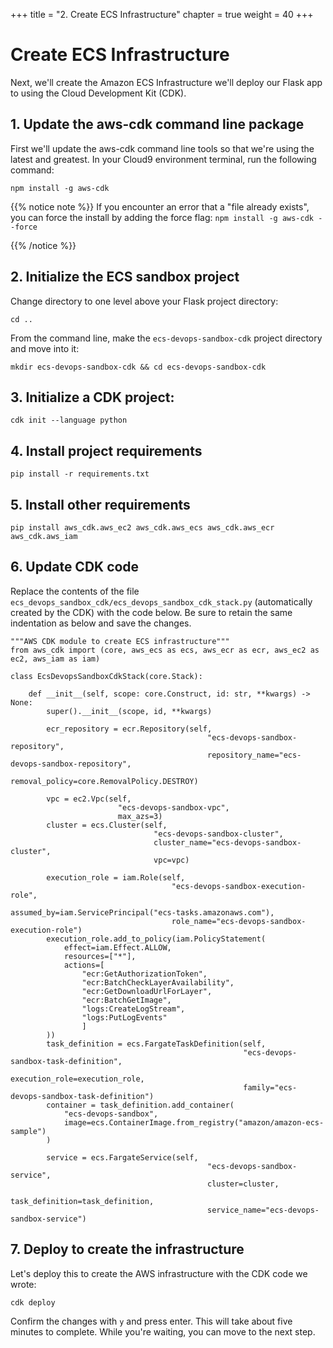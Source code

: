 +++
title = "2. Create ECS Infrastructure"
chapter = true
weight = 40
+++

# Create ECS Infrastructure

Next, we'll create the Amazon ECS Infrastructure we'll deploy our Flask app to using the Cloud Development Kit (CDK).

## 1. Update the aws-cdk command line package

First we'll update the aws-cdk command line tools so that we're using the latest and greatest. In your Cloud9 environment terminal, run the following command:

```
npm install -g aws-cdk
```

{{% notice note %}}
If you encounter an error that a "file already exists", you can force the install by adding the force flag: `npm install -g aws-cdk --force`

{{% /notice %}}

## 2. Initialize the ECS sandbox project
Change directory to one level above your Flask project directory:

```
cd ..
```

From the command line, make the `ecs-devops-sandbox-cdk` project directory and move into it:

```
mkdir ecs-devops-sandbox-cdk && cd ecs-devops-sandbox-cdk
```

## 3. Initialize a CDK project:

```
cdk init --language python 
```

## 4. Install project requirements

```
pip install -r requirements.txt
```

## 5. Install other requirements

```
pip install aws_cdk.aws_ec2 aws_cdk.aws_ecs aws_cdk.aws_ecr aws_cdk.aws_iam
```

## 6. Update CDK code

Replace the contents of the file `ecs_devops_sandbox_cdk/ecs_devops_sandbox_cdk_stack.py` (automatically created by the CDK) with the code below. Be sure to retain the same indentation as below and save the changes.

```
"""AWS CDK module to create ECS infrastructure"""
from aws_cdk import (core, aws_ecs as ecs, aws_ecr as ecr, aws_ec2 as ec2, aws_iam as iam)

class EcsDevopsSandboxCdkStack(core.Stack):

    def __init__(self, scope: core.Construct, id: str, **kwargs) -> None:
        super().__init__(scope, id, **kwargs)

        ecr_repository = ecr.Repository(self,
                                            "ecs-devops-sandbox-repository",
                                            repository_name="ecs-devops-sandbox-repository",
                                            removal_policy=core.RemovalPolicy.DESTROY)

        vpc = ec2.Vpc(self,
                        "ecs-devops-sandbox-vpc",
                        max_azs=3)
        cluster = ecs.Cluster(self,
                                "ecs-devops-sandbox-cluster",
                                cluster_name="ecs-devops-sandbox-cluster",
                                vpc=vpc)

        execution_role = iam.Role(self,
                                    "ecs-devops-sandbox-execution-role",
                                    assumed_by=iam.ServicePrincipal("ecs-tasks.amazonaws.com"),
                                    role_name="ecs-devops-sandbox-execution-role")
        execution_role.add_to_policy(iam.PolicyStatement(
            effect=iam.Effect.ALLOW,
            resources=["*"],
            actions=[
                "ecr:GetAuthorizationToken",
                "ecr:BatchCheckLayerAvailability",
                "ecr:GetDownloadUrlForLayer",
                "ecr:BatchGetImage",
                "logs:CreateLogStream",
                "logs:PutLogEvents"
                ]
        ))
        task_definition = ecs.FargateTaskDefinition(self,
                                                    "ecs-devops-sandbox-task-definition",
                                                    execution_role=execution_role,
                                                    family="ecs-devops-sandbox-task-definition")
        container = task_definition.add_container(
            "ecs-devops-sandbox",
            image=ecs.ContainerImage.from_registry("amazon/amazon-ecs-sample")
        )

        service = ecs.FargateService(self,
                                            "ecs-devops-sandbox-service",
                                            cluster=cluster,
                                            task_definition=task_definition,
                                            service_name="ecs-devops-sandbox-service")
```

## 7. Deploy to create the infrastructure

Let's deploy this to create the AWS infrastructure with the CDK code we wrote:

```
cdk deploy
```

Confirm the changes with `y` and press enter. This will take about five minutes to complete. While you're waiting, you can move to the next step.